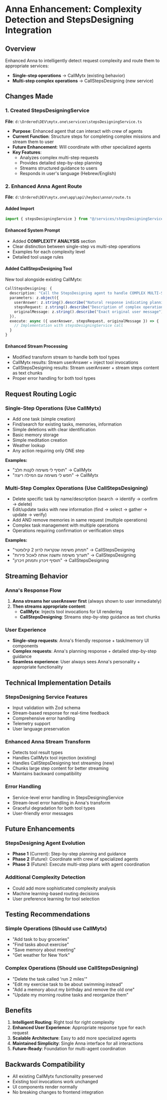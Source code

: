 # Anna Enhancement: Complexity Detection and StepsDesigning Integration

## Overview
Enhanced Anna to intelligently detect request complexity and route them to appropriate services:
- **Single-step operations** → CallMytx (existing behavior)  
- **Multi-step complex operations** → CallStepsDesigning (new service)

## Changes Made

### 1. Created StepsDesigningService
**File**: `d:\Ordered\DEV\mytx.one\services\stepsDesigningService.ts`

- **Purpose**: Enhanced agent that can interact with crew of agents
- **Current Function**: Structure steps for completing complex missions and stream them to user
- **Future Enhancement**: Will coordinate with other specialized agents
- **Key Features**:
  - Analyzes complex multi-step requests
  - Provides detailed step-by-step planning
  - Streams structured guidance to users
  - Responds in user's language (Hebrew/English)

### 2. Enhanced Anna Agent Route
**File**: `d:\Ordered\DEV\mytx.one\app\api\heybos\anna\route.ts`

#### Added Import
```typescript
import { stepsDesigningService } from "@/services/stepsDesigningService";
```

#### Enhanced System Prompt
- Added **COMPLEXITY ANALYSIS** section
- Clear distinction between single-step vs multi-step operations
- Examples for each complexity level
- Detailed tool usage rules

#### Added CallStepsDesigning Tool
New tool alongside existing CallMytx:
```typescript
CallStepsDesigning: {
  description: "Call the StepsDesigning agent to handle COMPLEX MULTI-STEP operations...",
  parameters: z.object({
    userAnswer: z.string().describe("Natural response indicating planning assistance"),
    stepsRequest: z.string().describe("Description of complex operation needing step-by-step planning"),
    originalMessage: z.string().describe("Exact original user message"),
  }),
  execute: async ({ userAnswer, stepsRequest, originalMessage }) => {
    // Implementation with stepsDesigningService call
  }
}
```

#### Enhanced Stream Processing
- Modified transform stream to handle both tool types
- CallMytx results: Stream userAnswer + inject tool invocations
- CallStepsDesigning results: Stream userAnswer + stream steps content as text chunks
- Proper error handling for both tool types

## Request Routing Logic

### Single-Step Operations (Use CallMytx)
- Add one task (simple creation)
- Find/search for existing tasks, memories, information
- Simple deletions with clear identification
- Basic memory storage
- Simple meditation creation
- Weather lookup
- Any action requiring only ONE step

**Examples:**
- "תוסיף לי משימה לקנות חלב" → CallMytx
- "חפש לי משימה עם המילה ריצה" → CallMytx

### Multi-Step Complex Operations (Use CallStepsDesigning)
- Delete specific task by name/description (search → identify → confirm → delete)
- Edit/update tasks with new information (find → select → gather → update → verify)
- Add AND remove memories in same request (multiple operations)
- Complex task management with multiple operations
- Operations requiring confirmation or verification steps

**Examples:**
- "תמחק משימה שנקראת לרוץ 2 קילומטר" → CallStepsDesigning
- "תערוך משימה ותשנה אותה לאכול פירות" → CallStepsDesigning
- "תוסיף זיכרון ותמחק זיכרון" → CallStepsDesigning

## Streaming Behavior

### Anna's Response Flow
1. **Anna streams her userAnswer first** (always shown to user immediately)
2. **Then streams appropriate content**:
   - **CallMytx**: Injects tool invocations for UI rendering
   - **CallStepsDesigning**: Streams step-by-step guidance as text chunks

### User Experience
- **Single-step requests**: Anna's friendly response + task/memory UI components
- **Complex requests**: Anna's planning response + detailed step-by-step guidance
- **Seamless experience**: User always sees Anna's personality + appropriate functionality

## Technical Implementation Details

### StepsDesigning Service Features
- Input validation with Zod schema
- Stream-based response for real-time feedback
- Comprehensive error handling
- Telemetry support
- User language preservation

### Enhanced Anna Stream Transform
- Detects tool result types
- Handles CallMytx tool injection (existing)
- Handles CallStepsDesigning text streaming (new)
- Chunks large step content for better streaming
- Maintains backward compatibility

### Error Handling
- Service-level error handling in StepsDesigningService
- Stream-level error handling in Anna's transform
- Graceful degradation for both tool types
- User-friendly error messages

## Future Enhancements

### StepsDesigning Agent Evolution
- **Phase 1** (Current): Step-by-step planning and guidance
- **Phase 2** (Future): Coordinate with crew of specialized agents
- **Phase 3** (Future): Execute multi-step plans with agent coordination

### Additional Complexity Detection
- Could add more sophisticated complexity analysis
- Machine learning-based routing decisions
- User preference learning for tool selection

## Testing Recommendations

### Simple Operations (Should use CallMytx)
- "Add task to buy groceries"
- "Find tasks about exercise"
- "Save memory about meeting"
- "Get weather for New York"

### Complex Operations (Should use CallStepsDesigning)
- "Delete the task called 'run 2 miles'"
- "Edit my exercise task to be about swimming instead"
- "Add a memory about my birthday and remove the old one"
- "Update my morning routine tasks and reorganize them"

## Benefits

1. **Intelligent Routing**: Right tool for right complexity
2. **Enhanced User Experience**: Appropriate response type for each request
3. **Scalable Architecture**: Easy to add more specialized agents
4. **Maintained Simplicity**: Single Anna interface for all interactions
5. **Future-Ready**: Foundation for multi-agent coordination

## Backwards Compatibility

- All existing CallMytx functionality preserved
- Existing tool invocations work unchanged
- UI components render normally
- No breaking changes to frontend integration

